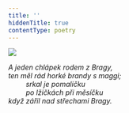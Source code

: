 ```yaml
---
title: ''
hiddenTitle: true
contentType: poetry
---
```


<section>

![](../Images/033.jpg)

_A jeden chlápek rodem z Bragy,  
ten měl rád horké brandy s maggi;  
         srkal je pomaličku  
         po lžičkách při měsíčku  
když zářil nad střechami Bragy._

</section>
